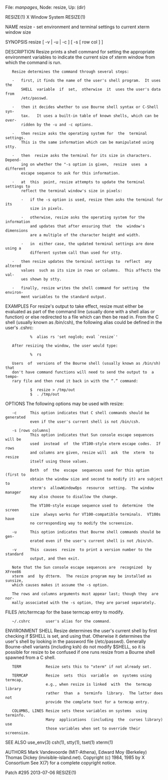 File: *manpages*,  Node: resize,  Up: (dir)

RESIZE(1)                       X Window System                      RESIZE(1)



NAME
       resize  - set environment and terminal settings to current xterm window
       size

SYNOPSIS
       resize [ -v | -u | -c ] [ -s [ row col ] ]

DESCRIPTION
       Resize prints a shell command for setting the  appropriate  environment
       variables  to  indicate the current size of xterm window from which the
       command is run.

       Resize determines the command through several steps:

       ·   first, it finds the name of the user's shell program.  It uses  the
           SHELL  variable  if  set,  otherwise  it  uses the user's data from
           /etc/passwd.

       ·   then it decides whether to use Bourne shell syntax or C-Shell  syn‐
           tax.   It uses a built-in table of known shells, which can be over‐
           ridden by the -u and -c options.

       ·   then resize asks the operating system for  the  terminal  settings.
           This is the same information which can be manipulated using stty.

       ·   then  resize asks the terminal for its size in characters.  Depend‐
           ing on whether the "-s option is given,  resize  uses  a  different
           escape sequence to ask for this information.

       ·   at  this  point, resize attempts to update the terminal settings to
           reflect the terminal window's size in pixels:

           ·   if the -s option is used, resize then asks the terminal for its
               size in pixels.

           ·   otherwise, resize asks the operating system for the information
               and updates that after ensuring that  the  window's  dimensions
               are a multiple of the character height and width.

           ·   in  either case, the updated terminal settings are done using a
               different system call than used for stty.

       ·   then resize updates the terminal settings to  reflect  any  altered
           values  such as its size in rows or columns.  This affects the val‐
           ues shown by stty.

       ·   finally, resize writes the shell command for setting  the  environ‐
           ment variables to the standard output.

EXAMPLES
       For  resize's output to take effect, resize must either be evaluated as
       part of the command line (usually done with a shell alias or  function)
       or  else  redirected  to  a file which can then be read in.  From the C
       shell (usually known as /bin/csh), the following alias could be defined
       in the user's .cshrc:

               %  alias rs 'set noglob; eval `resize`'

       After resizing the window, the user would type:

               %  rs

       Users  of  versions of the Bourne shell (usually known as /bin/sh) that
       don't have command functions will need to send the output to  a  tempo‐
       rary file and then read it back in with the “.” command:

               $  resize > /tmp/out
               $  . /tmp/out

OPTIONS
       The following options may be used with resize:

       -c      This option indicates that C shell commands should be generated
               even if the user's current shell is not /bin/csh.

       -s [rows columns]
               This option indicates that Sun console escape sequences will be
               used  instead  of  the VT100-style xterm escape codes.  If rows
               and columns are given, resize will  ask  the  xterm  to  resize
               itself using those values.

               Both  of  the  escape  sequences used for this option (first to
               obtain the window size and second to modify it) are subject  to
               xterm's  allowWindowOps  resource  setting.  The window manager
               may also choose to disallow the change.

               The VT100-style escape sequence used to  determine  the  screen
               size  always works for VT100-compatible terminals.  VT100s have
               no corresponding way to modify the screensize.

       -u      This option indicates that Bourne shell commands should be gen‐
               erated even if the user's current shell is not /bin/sh.

       -v      This  causes  resize  to print a version number to the standard
               output, and then exit.

       Note that the Sun console escape sequences are  recognized  by  XFree86
       xterm  and  by dtterm.  The resize program may be installed as sunsize,
       which causes makes it assume the -s option.

       The rows and columns arguments must appear last; though they  are  nor‐
       mally associated with the -s option, they are parsed separately.

FILES
       /etc/termcap   for the base termcap entry to modify.

       ~/.cshrc       user's alias for the command.

ENVIRONMENT
       SHELL          Resize  determines  the  user's  current  shell by first
                      checking if $SHELL is set, and using that.  Otherwise it
                      determines  the  user's shell by looking in the password
                      file  (/etc/passwd).   Generally  Bourne-shell  variants
                      (including  ksh) do not modify $SHELL, so it is possible
                      for resize to be confused if  one  runs  resize  from  a
                      Bourne shell spawned from a C shell.

       TERM           Resize sets this to "xterm" if not already set.

       TERMCAP        Resize  sets  this  variable  on  systems using termcap,
                      e.g., when resize is linked  with  the  termcap  library
                      rather  than  a  terminfo  library.  The latter does not
                      provide the complete text for a termcap entry.

       COLUMNS, LINES Resize sets these variables on systems  using  terminfo.
                      Many  applications  (including  the  curses library) use
                      those variables when set to override their screensize.

SEE ALSO
       use_env(3)
       csh(1), stty(1), tset(1)
       xterm(1)

AUTHORS
       Mark Vandevoorde (MIT-Athena), Edward Moy (Berkeley)
       Thomas Dickey (invisible-island.net).
       Copyright (c) 1984, 1985 by X Consortium
       See X(7) for a complete copyright notice.



Patch #295                        2013-07-06                         RESIZE(1)
